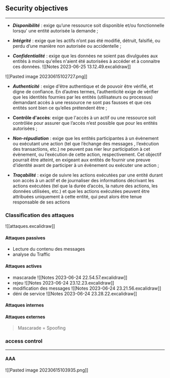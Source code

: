 ## Security objectives
--- 
- ***Disponibilité*** : exige qu’une ressource soit disponible et/ou fonctionnelle lorsqu' une entité autorisée la demande ; 

- ***Intégrité*** : exige que les actifs n’ont pas été modifié, détruit, falsifié, ou perdu d’une manière non autorisée ou accidentelle ; 

- ***Confidentialité*** : exige que les données ne soient pas divulguées aux entités à moins qu'elles n'aient été autorisées à accéder et à connaitre ces données.
![[Notes 2023-06-25 13.12.49.excalidraw]]

![[Pasted image 20230615102727.png]]

- ***Authenticité*** : exige d'être authentique et de pouvoir être vérifié, et digne de confiance. En d’autres termes, l’authenticité exige de vérifier que les identités fournies par les entités (utilisateurs ou processus) demandant accès à une ressource ne sont pas fausses et que ces entités sont bien ce qu’elles prétendent être ;

- **Contrôle d'accès**: exige que l'accès à un actif ou une ressource soit contrôlée pour assurer que l’accès n’est possible que pour les entités autorisées ;

- ***Non-répudiation*** : exige que les entités participantes à un évènement ou exécutant une action (tel que l’échange des messages , l’exécution des transactions, etc.) ne peuvent pas nier leur participation à cet évènement, ou l’exécution de cette action, respectivement. Cet objectif pourrait être atteint, en exigeant aux entités de fournir une preuve d’identité avant de participer à un évènement ou exécuter une action ;

- ***Traçabilité*** : exige de suivre les actions exécutées par une entité durant son accès à un actif et de journaliser des informations décrivant les actions exécutées (tel que la durée d’accès, la nature des actions, les données utilisées, etc.) et que les actions exécutées peuvent être attribuées uniquement à cette entité, qui peut alors être tenue responsable de ses actions

### Classification des attaques



![[attaques.excalidraw]]

#### Attaques passives
- Lecture du contenu des messages
- analyse du Traffic
#### Attaques actives
- mascarade
![[Notes 2023-06-24 22.54.57.excalidraw]]
- rejeu
![[Notes 2023-06-24 23.12.23.excalidraw]]
- modification des messages
![[Notes 2023-06-24 23.21.56.excalidraw]]
- déni de service
![[Notes 2023-06-24 23.28.22.excalidraw]]

#### Attaques internes

#### Attaques externes

> Mascarade = Spoofing





### access control
---
#### AAA
![[Pasted image 20230615103935.png]]


